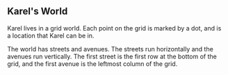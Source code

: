 ## Karel's World

Karel lives in a grid world. Each point on the grid is marked by a dot, and is a location that Karel can be in.

The world has streets and avenues. The streets run horizontally and the avenues run vertically. The first street is the first row at the bottom of the grid, and the first avenue is the leftmost column of the grid.
